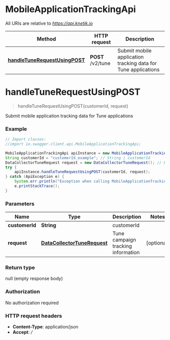 # MobileApplicationTrackingApi

All URIs are relative to *https://api.knetik.io*

Method | HTTP request | Description
------------- | ------------- | -------------
[**handleTuneRequestUsingPOST**](MobileApplicationTrackingApi.md#handleTuneRequestUsingPOST) | **POST** /v2/tune | Submit mobile application tracking data for Tune applications


<a name="handleTuneRequestUsingPOST"></a>
# **handleTuneRequestUsingPOST**
> handleTuneRequestUsingPOST(customerId, request)

Submit mobile application tracking data for Tune applications

### Example
```java
// Import classes:
//import io.swagger.client.api.MobileApplicationTrackingApi;

MobileApplicationTrackingApi apiInstance = new MobileApplicationTrackingApi();
String customerId = "customerId_example"; // String | customerId
DataCollectorTuneRequest request = new DataCollectorTuneRequest(); // DataCollectorTuneRequest | Tune campaign tracking information
try {
    apiInstance.handleTuneRequestUsingPOST(customerId, request);
} catch (ApiException e) {
    System.err.println("Exception when calling MobileApplicationTrackingApi#handleTuneRequestUsingPOST");
    e.printStackTrace();
}
```

### Parameters

Name | Type | Description  | Notes
------------- | ------------- | ------------- | -------------
 **customerId** | **String**| customerId |
 **request** | [**DataCollectorTuneRequest**](DataCollectorTuneRequest.md)| Tune campaign tracking information | [optional]

### Return type

null (empty response body)

### Authorization

No authorization required

### HTTP request headers

 - **Content-Type**: application/json
 - **Accept**: */*

